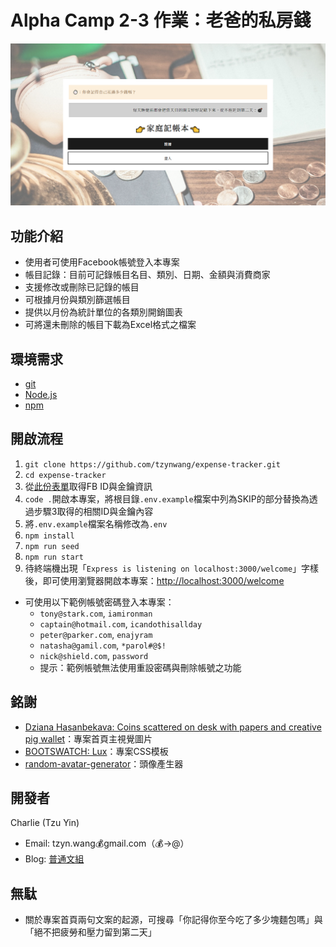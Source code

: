 # Alpha Camp 2-3 作業：老爸的私房錢

![Cover image](./.README/coverImage.png)

## 功能介紹
- 使用者可使用Facebook帳號登入本專案
- 帳目記錄：目前可記錄帳目名目、類別、日期、金額與消費商家
- 支援修改或刪除已記錄的帳目
- 可根據月份與類別篩選帳目
- 提供以月份為統計單位的各類別開銷圖表
- 可將還未刪除的帳目下載為Excel格式之檔案

## 環境需求
- [git](https://git-scm.com/downloads)
- [Node.js](https://nodejs.org/en/)
- [npm](https://www.npmjs.com/get-npm)

## 開啟流程
1. `git clone https://github.com/tzynwang/expense-tracker.git`
1. `cd expense-tracker`
1. 從[此份表單](https://forms.gle/snW4HTyYxoh5BURq6)取得FB ID與金鑰資訊
1. `code .`開啟本專案，將根目錄`.env.example`檔案中列為SKIP的部分替換為透過步驟3取得的相關ID與金鑰內容
1. 將`.env.example`檔案名稱修改為`.env`
1. `npm install`
1. `npm run seed`
1. `npm run start`
1. 待終端機出現「`Express is listening on localhost:3000/welcome`」字樣後，即可使用瀏覽器開啟本專案：[http://localhost:3000/welcome](http://localhost:3000/welcome)
  - 可使用以下範例帳號密碼登入本專案：
    - `tony@stark.com`, `iamironman`
    - `captain@hotmail.com`, `icandothisallday`
    - `peter@parker.com`, `enajyram`
    - `natasha@gamil.com`, `*parol#@$!`
    - `nick@shield.com`, `password`
    - 提示：範例帳號無法使用重設密碼與刪除帳號之功能

## 銘謝
- [Dziana Hasanbekava: Coins scattered on desk with papers and creative pig wallet](https://www.pexels.com/photo/coins-scattered-on-desk-with-papers-and-creative-pig-wallet-7063762/)：專案首頁主視覺圖片
- [BOOTSWATCH: Lux](https://bootswatch.com/lux/)：專案CSS模板
- [random-avatar-generator](https://www.npmjs.com/package/random-avatar-generator)：頭像產生器

## 開發者
Charlie (Tzu Yin)
- Email: tzyn.wang💰gmail.com（💰→@）
- Blog: [普通文組](https://tzynwang.github.io/)

## 無駄
- 關於專案首頁兩句文案的起源，可搜尋「你記得你至今吃了多少塊麵包嗎」與「絕不把疲勞和壓力留到第二天」